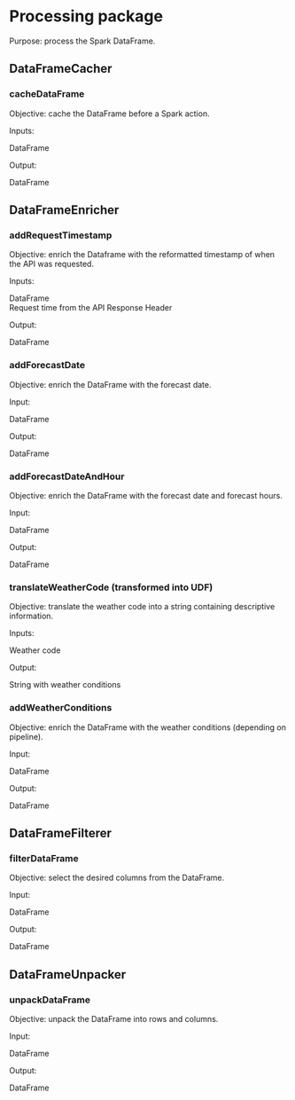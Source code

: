 # Processing package

Purpose: process the Spark DataFrame.

## DataFrameCacher

### cacheDataFrame

Objective: cache the DataFrame before a Spark action.  

Inputs:  

DataFrame  

Output:  

DataFrame

## DataFrameEnricher

### addRequestTimestamp

Objective: enrich the Dataframe with the reformatted timestamp of when the API was requested.  

Inputs:  

DataFrame  
Request time from the API Response Header

Output:  

DataFrame

### addForecastDate

Objective: enrich the DataFrame with the forecast date.

Input:  

DataFrame  

Output:  

DataFrame

### addForecastDateAndHour

Objective: enrich the DataFrame with the forecast date and forecast hours.

Input:  

DataFrame  

Output:  

DataFrame

### translateWeatherCode (transformed into UDF)

Objective: translate the weather code into a string containing descriptive information.  

Inputs:  

Weather code

Output:  

String with weather conditions

### addWeatherConditions

Objective: enrich the DataFrame with the weather conditions (depending on pipeline).

Input:  

DataFrame  

Output:  

DataFrame

## DataFrameFilterer

### filterDataFrame

Objective: select the desired columns from the DataFrame.

Input:  

DataFrame  

Output:  

DataFrame

## DataFrameUnpacker

### unpackDataFrame

Objective: unpack the DataFrame into rows and columns.  

Input:  

DataFrame  

Output:  

DataFrame  
